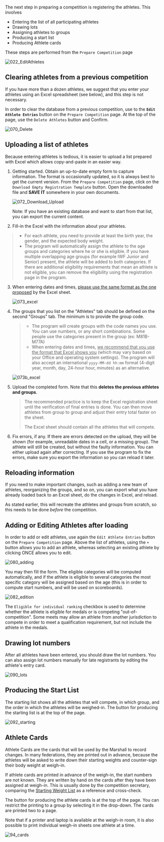 The next step in preparing a competition is registering the athletes.  This involves

- Entering the list of all participating athletes
- Drawing lots
- Assigning athletes to groups
- Producing a start list
- Producing Athlete cards

These steps are performed from the `Prepare Competition` page

![022_EditAthletes](img/Preparation/022_EditAthletes.png)

## Clearing athletes from a previous competition

If you have more than a dozen athletes, we suggest that you enter your athletes using an Excel spreadsheet (see below), and this step is not necessary.

In order to clear the database from a previous competition, use to the **`Edit Athlete Entries`** button on the `Prepare Competition` page.   At the top of the page, use the `Delete Athletes` button and Confirm.

![070_Delete](img/Preparation/070_Delete.png)

## Uploading a list of athletes

Because entering athletes is tedious, it is easier to upload a list prepared with Excel which allows copy-and-paste in an easier way.  

1. Getting started. Obtain an up-to-date empty form to capture information. The format is occasionally updated, so it is always best to get the current version. 
   From the `Prepare Competition` page, click on the `Download Empty Registration Template` button.  Open the downloaded file and **SAVE IT** somewhere in your own documents.

   ![072_Download_Upload](img/Preparation/072_Download_Upload.png)

   Note: If you have an existing database and want to start from that list, you can export the current content.

2. Fill-in the Excel with the information about your athletes.  
> - For each athlete, you need to provide at least the birth year, the gender, and the expected body weight.
> - The program will automatically assign the athlete to the age groups and categories where he or she is eligible. If you have multiple overlapping age groups (for example IWF Junior and Senior) present, the athlete will be added to both categories.  If there are additional eligibility requirements that mean an athlete is not eligible, you can remove the eligibility using the registration page in the program.

3. When entering dates and times, <u>please use the same format as the one proposed</u> by the Excel sheet.

   ![073_excel](img/Preparation/073_excel.png)

4. The groups that you list on the "Athletes" tab should be defined on the second "Groups" tab.  The minimum is to provide the group code.

   > - The program will create groups with the code names you use.  You can use numbers, or any short combinations.  Some people use the categories present in the group (ex: M81B-M77A)
   > - When entering dates and times, <u>we recommend that you use the format that Excel shows you</u> (which may vary based on your Office and operating system settings).  The program will also accept an international `yyyy-MM-dd hh:mm`  format (4-digit year, month, day, 24-hour hour, minutes) as an alternative.

   ![073b_excel](img/Preparation/073b_excel.png)

5. Upload the completed form.  Note that this **deletes the previous athletes and groups**.

   > The recommended practice is to keep the Excel registration sheet until the verification of final entries is done.  You can then move athletes from group to group and adjust their entry total faster on the sheet.
   >
   > The Excel sheet should contain all the athletes that will compete.

6. Fix errors, if any. If there are errors detected on the upload, they will be shown (for example, unreadable dates in a cell, or a missing group).  The athlete will still be created, but without the faulty information.  You can either upload again after correcting.  If you use the program to fix the errors, make sure you export the information so you can reload it later.

## Reloading information

If you need to make important changes, such as adding a new team of athletes, reorganizing the groups, and so on, you can export what you have already loaded back to an Excel sheet, do the changes in Excel, and reload.

As stated earlier, this will recreate the athletes and groups from scratch, so this needs to be done *before* the competition.

## Adding or Editing Athletes after loading

In order to add or edit athletes, use again the `Edit Athlete Entries` button on the `Prepare Competition` page.  Above the list of athletes, using the `+` button allows you to add an athlete, whereas selecting an existing athlete by clicking ONCE allows you to edit.

![080_adding](img/Preparation/080_adding.png)

You may then fill the form.  The eligible categories will be computed automatically, and if the athlete is eligible to several categories the most specific category will be assigned based on the age (this is in order to compute start numbers, and will be used on scoreboards).

![082_edition](img/Preparation/082_edition.png)

The `Eligible for individual ranking` checkbox is used to determine whether the athlete is eligible for medals or is competing "out-of-competition".  Some meets may allow an athlete from another jurisdiction to compete in order to meet a qualification requirement, but not include the athlete in the medals.

## Drawing lot numbers

After all athletes have been entered, you should draw the lot numbers.  You can also assign lot numbers manually for late registrants by editing the athlete's entry card.

![090_lots](img/Preparation/090_lots.png)

## Producing the Start List

The starting list shows all the athletes that will compete, in which group, and the order in which the athletes will be weighed-in.  The button for producing the starting list is at the top of the page.

![092_starting](img/Preparation/092_starting.png)

## Athlete Cards

Athlete Cards are the cards that will be used by the Marshall to record changes.  In many federations, they are printed out in advance, because the athletes will be asked to write down their starting weights and counter-sign their body weight at weigh-in.  

If athlete cards are printed in advance of the weigh-in, the start numbers are not known.  They are written by hand on the cards after they have been assigned at weigh-in.  This is usually done by the competition secretary, comparing the [Starting Weight List](#starting-weight-list) as a reference and cross-check.

 The button for producing the athlete cards is at the top of the page.  You can restrict the printing to a group by selecting it in the drop-down.  The cards are printed two to a page.

Note that if a printer and laptop is available at the weigh-in room, it is also possible to print individual weigh-in sheets one athlete at a time.

![94_cards](img/Preparation/94_cards.png)